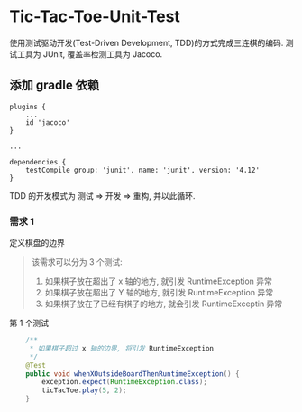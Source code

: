 # Tic-Tac-Toe-Unit-Test

使用测试驱动开发(Test-Driven Development, TDD)的方式完成三连棋的编码. 测试工具为 JUnit, 覆盖率检测工具为 Jacoco.

**添加 gradle 依赖**
---
    plugins {
        ...
        id 'jacoco'
    }
    
    ...
    
    dependencies {
        testCompile group: 'junit', name: 'junit', version: '4.12'
    }




TDD 的开发模式为 测试 => 开发 => 重构, 并以此循环.

### 需求 1
定义棋盘的边界
> 该需求可以分为 3 个测试:
>1. 如果棋子放在超出了 x 轴的地方, 就引发 RuntimeException 异常
>2. 如果棋子放在超出了 Y 轴的地方, 就引发 RuntimeException 异常
>3. 如果棋子放在了已经有棋子的地方, 就会引发 RuntimeExceptin 异常

第 1 个测试

```java
    /**
     * 如果棋子超过 x 轴的边界, 将引发 RuntimeException
     */
    @Test
    public void whenXOutsideBoardThenRuntimeException() {
        exception.expect(RuntimeException.class);
        ticTacToe.play(5, 2);
    }
```

